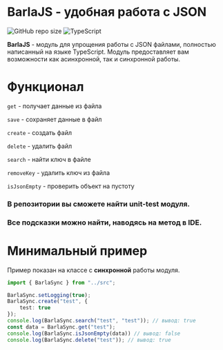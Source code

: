 # BarlaJS - удобная работа с JSON

![GitHub repo size](https://img.shields.io/github/repo-size/barlin41k/BarlaJS?style=for-the-badge)
![TypeScript](https://img.shields.io/badge/typescript-%23007ACC.svg?style=for-the-badge&logo=typescript&logoColor=white)

**BarlaJS** - модуль для упрощения работы с JSON файлами, полностью написанный на языке TypeScript. Модуль предоставляет вам возможности как асинхронной, так и синхронной работы.

# Функционал

`get` - получает данные из файла

`save` - сохраняет данные в файл

`create` - создать файл

`delete` - удалить файл

`search` - найти ключ в файле

`removeKey` - удалить ключ из файла

`isJsonEmpty` - проверить объект на пустоту

### В репозитории вы сможете найти unit-test модуля.
### Все подсказки можно найти, наводясь на метод в IDE.

# Минимальный пример
Пример показан на классе с **синхронной** работы модуля.
```ts
import { BarlaSync } from "../src";

BarlaSync.setLogging(true);
BarlaSync.create("test", {
    test: true
});
console.log(BarlaSync.search("test", "test")); // вывод: true
const data = BarlaSync.get("test");
console.log(BarlaSync.isJsonEmpty(data)) // вывод: false
console.log(BarlaSync.delete("test")); // вывод: true

```